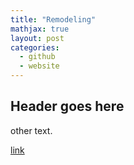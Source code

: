 ```yaml
---
title: "Remodeling"
mathjax: true
layout: post
categories:
  - github
  - website
---
```


## Header goes here

other text.

[link](https://www.facebook.com/Ritchbuilders)
